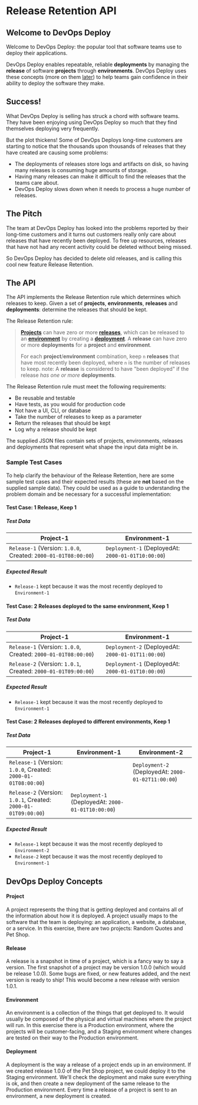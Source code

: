 # Release Retention API

## Welcome to DevOps Deploy

Welcome to DevOps Deploy: the popular tool that software teams use to deploy their applications. 

DevOps Deploy enables repeatable, reliable **deployments** by managing the **release** of software **projects** through **environments**. DevOps Deploy uses these concepts (more on them [later](#devops-deploy-concepts)) to help teams gain confidence in their ability to deploy the software they make.

## Success!

What DevOps Deploy is selling has struck a chord with software teams. They have been enjoying using DevOps Deploy so much that they find themselves deploying very frequently. 

But the plot thickens! Some of DevOps Deploys long-time customers are starting to notice that the thousands upon thousands of releases that they have created are causing some problems:

- The deployments of releases store logs and artifacts on disk, so having many releases is consuming huge amounts of storage.
- Having many releases can make it difficult to find the releases that the teams care about.
- DevOps Deploy slows down when it needs to process a huge number of releases.

## The Pitch

The team at DevOps Deploy has looked into the problems reported by their long-time customers and it turns out customers really only care about releases that have recently been deployed. To free up resources, releases that have not had any recent activity could be deleted without being missed. 

So DevOps Deploy has decided to delete old releases, and is calling this cool new feature Release Retention.

## The API

The API implements the Release Retention rule which determines which releases to keep. Given a set of **projects**, **environments**, **releases** and **deployments**: determine the releases that should be kept.

The Release Retention rule:
> [**Projects**](#project) can have zero or more [**releases**](#release), which can be released to an [**environment**](#environment) by creating a [**deployment**](#deployment). A **release** can have zero or more **deployments** for a **project** and **environment**.  
> 
> For each **project**/**environment** combination, keep `n` **releases** that have most recently been deployed, where `n` is the number of releases to keep. 
> note: A **release** is considered to have "been deployed" if the release _has one or more_ **deployments**.

The Release Retention rule must meet the following requirements:
- Be reusable and testable
- Have tests, as you would for production code
- Not have a UI, CLI, or database
- Take the number of releases to keep as a parameter
- Return the releases that should be kept
- Log why a release should be kept

The supplied JSON files contain sets of projects, environments, releases and deployments that represent what shape the input data might be in.

### Sample Test Cases

To help clarify the behaviour of the Release Retention, here are some sample test cases and their expected results (these are **not** based on the supplied sample data). They could be used as a guide to understanding the problem domain and be necessary for a successful implementation:

#### Test Case: 1 Release, Keep 1


##### Test Data
| Project-1 | Environment-1 |
| ------------- | ------------- |
| `Release-1` (Version: `1.0.0`, Created: `2000-01-01T08:00:00`)  | `Deployment-1` (DeployedAt: `2000-01-01T10:00:00`) |

##### Expected Result

- `Release-1` kept because it was the most recently deployed to `Environment-1`

#### Test Case: 2 Releases deployed to the same environment, Keep 1

##### Test Data
| Project-1 | Environment-1 |
| ------------- | ------------- |
| `Release-1` (Version: `1.0.0`, Created: `2000-01-01T08:00:00`)  | `Deployment-2` (DeployedAt: `2000-01-01T11:00:00`) |
| `Release-2` (Version: `1.0.1`, Created: `2000-01-01T09:00:00`)  | `Deployment-1` (DeployedAt: `2000-01-01T10:00:00`) |

##### Expected Result

- `Release-1` kept because it was the most recently deployed to `Environment-1`

#### Test Case: 2 Releases deployed to different environments, Keep 1

##### Test Data
| Project-1 | Environment-1 | Environment-2 |
| ------------- | ------------- | ------------- |
| `Release-1` (Version: `1.0.0`, Created: `2000-01-01T08:00:00`)  | | `Deployment-2` (DeployedAt: `2000-01-02T11:00:00`) |
| `Release-2` (Version: `1.0.1`, Created: `2000-01-01T09:00:00`)  | `Deployment-1` (DeployedAt: `2000-01-01T10:00:00`) | |

##### Expected Result

- `Release-1` kept because it was the most recently deployed to `Environment-2`
- `Release-2` kept because it was the most recently deployed to `Environment-1`

## DevOps Deploy Concepts

#### Project

A project represents the thing that is getting deployed and contains all of the information about how it is deployed. A project usually maps to the software that the team is deploying: an application, a website, a database, or a service. In this exercise, there are two projects: Random Quotes and Pet Shop.

#### Release

A release is a snapshot in time of a project, which is a fancy way to say a version. The first snapshot of a project may be version 1.0.0 (which would be release 1.0.0). Some bugs are fixed, or new features added, and the next version is ready to ship! This would become a new release with version 1.0.1.

#### Environment

An environment is a collection of the things that get deployed to. It would usually be composed of the physical and virtual machines where the project will run. In this exercise there is a Production environment, where the projects will be customer-facing, and a Staging environment where changes are tested on their way to the Production environment.

#### Deployment

A deployment is the way a release of a project ends up in an environment. If we created release 1.0.0 of the Pet Shop project, we could deploy it to the Staging environment. We'll check the deployment and make sure everything is ok, and then create a new deployment of the same release to the Production environment. Every time a release of a project is sent to an environment, a new deployment is created.

